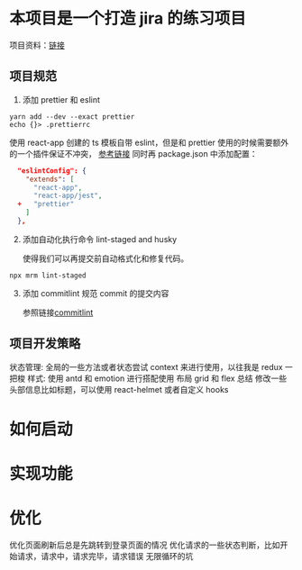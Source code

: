 # 本项目是一个打造 jira 的练习项目

项目资料：[链接](https://www.notion.so/React-491ad0643476437cafde50bee4dde6ed)

## 项目规范

1. 添加 prettier 和 eslint

```shell
yarn add --dev --exact prettier
echo {}> .prettierrc
```

使用 react-app 创建的 ts 模板自带 eslint，但是和 prettier 使用的时候需要额外的一个插件保证不冲突，
[参考链接](https://prettier.io/docs/en/install.html#eslint-and-other-linters)
同时再 package.json 中添加配置：

```json
  "eslintConfig": {
    "extends": [
      "react-app",
      "react-app/jest",
  +   "prettier"
    ]
  },
```

2. 添加自动化执行命令 lint-staged and husky

   使得我们可以再提交前自动格式化和修复代码。

```shell
npx mrm lint-staged
```

3. 添加 commitlint
   规范 commit 的提交内容

   参照链接[commitlint](https://github.com/conventional-changelog/commitlint)

## 项目开发策略

状态管理: 全局的一些方法或者状态尝试 context 来进行使用，以往我是 redux 一把梭
样式: 使用 antd 和 emotion 进行搭配使用
布局 grid 和 flex 总结
修改一些头部信息比如标题，可以使用 react-helmet 或者自定义 hooks

# 如何启动

# 实现功能

# 优化

优化页面刷新后总是先跳转到登录页面的情况
优化请求的一些状态判断，比如开始请求，请求中，请求完毕，请求错误
无限循环的坑
